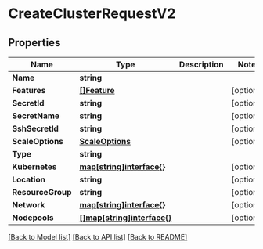 # CreateClusterRequestV2

## Properties
Name | Type | Description | Notes
------------ | ------------- | ------------- | -------------
**Name** | **string** |  | 
**Features** | [**[]Feature**](Feature.md) |  | [optional] 
**SecretId** | **string** |  | [optional] 
**SecretName** | **string** |  | [optional] 
**SshSecretId** | **string** |  | [optional] 
**ScaleOptions** | [**ScaleOptions**](ScaleOptions.md) |  | [optional] 
**Type** | **string** |  | 
**Kubernetes** | [**map[string]interface{}**](map[string]interface{}.md) |  | [optional] 
**Location** | **string** |  | [optional] 
**ResourceGroup** | **string** |  | [optional] 
**Network** | [**map[string]interface{}**](map[string]interface{}.md) |  | [optional] 
**Nodepools** | [**[]map[string]interface{}**](map[string]interface{}.md) |  | [optional] 

[[Back to Model list]](../README.md#documentation-for-models) [[Back to API list]](../README.md#documentation-for-api-endpoints) [[Back to README]](../README.md)


